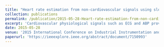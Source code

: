 ```yaml
---
title: "Heart rate estimation from non-cardiovascular signals using slope sum function and Teager energy"
collection: publications
permalink: /publication/2015-05-28-Heart-rate-estimation-from-non-cardiovascular-signals-using-slope-sum-function-and-Teager-energy-number-7
excerpt: 'Cardiovascular physiological signals such as ECG and ABP provide direct measure of heart rate. But ECG & ABP recorded in the intensive care unit (ICU) are often seriously corrupted by noise and missing data, which lead to errors in Heart Rate (HR) estimation and incidences of false alarm from ICU monitors. Cardiac activity, because of its relatively high electrical energy, introduces ECG artifacts in non-cardiovascular physiological signals namely EEG, EOG and EMG recordings. This paper presents a HR estimation method from non-cardiovascular signals by detection of R-peaks of ECG artifacts in these signals using slope sum function, energy based function, and a novel Signal Quality Index (SQI) assessment technique. SQIs of non-cardiovascular physiological signals are obtained by correlation of Teager-Kaiser energy (TKE) of these signals with TKE of either ECG or ABP signal. The proposed method gives an accurate estimation of HR from non-cardiovascular signals and is quite useful when ECG or ABP signal are either corrupt or missing.'
date: 2015-05-28
venue: '2015 International Conference on Industrial Instrumentation and Control (ICIC)'
paperurl: 'https://ieeexplore.ieee.org/abstract/document/7150993'
---
```

